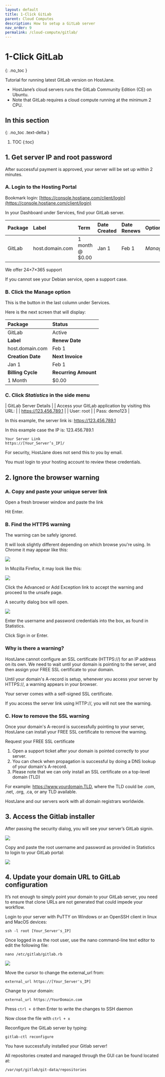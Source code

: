 ```yaml
---
layout: default
title: 1-Click GitLab
parent: Cloud Computes
description: How to setup a GitLab server
nav_order: 9
permalink: /cloud-compute/gitlab/
---
```


# 1-Click GitLab
{: .no_toc }

<span class="green">Tutorial for running latest GitLab version on HostJane.</span>

- HostJane’s cloud servers runs the GitLab Community Edition (CE) on Ubuntu. 
- Note that GitLab requires a cloud compute running at the minimum 2 CPU.

## In this section
{: .no_toc .text-delta }

1. TOC
{:toc}

## 1. Get server IP and root password

After successful payment is approved, your server will be set up within 2 minutes.

### A. Login to the Hosting Portal

Bookmark login: [https://console.hostjane.com/client/login](https://console.hostjane.com/client/login)

In your Dashboard under Services, find your GitLab server.

| Package | Label | Term  | Date Created | Date Renews | Options |
|:-------|:----------|:------|:----------|:------|:------|
| GitLab | host.domain.com | 1 month @ $0.00 | Jan 1 | Feb 1 |*Manage* |

We offer 24×7×365 support

If you cannot see your Debian service, open a support case.

### B. Click the Manage option

This is the button in the last column under Services.

Here is the next screen that will display: 

| Package | Status|
|:-------|:----------|
| GitLab | Active|
| **Label** | **Renew Date**|
| host.domain.com | Feb 1 |
| **Creation Date** | **Next Invoice**|
| Jan 1 | Feb 1 |
| **Billing Cycle** | **Recurring Amount**|
| 1 Month | $0.00 |

### C. Click *Statistics* in the side menu

| GitLab Server Details |
| Access your GitLab application by visiting this URL: |
| https://123.456.789.1 |
| User: root |
| Pass: demo123 |

In this example, the server link is: https://123.456.789.1

In this example case the IP is: 123.456.789.1

```
Your Server Link
https://[Your_Server’s_IP]/
```

For security, HostJane does not send this to you by email.

You must login to your hosting account to review these credentials.

## 2. Ignore the browser warning

### A. Copy and paste your unique server link 

Open a fresh browser window and paste the link

Hit Enter.

### B. Find the HTTPS warning

The warning can be safely ignored.

It will look slightly different depending on which browse you're using. In Chrome it may appear like this:

![](/assets/hosting/ssl-warning-janevps-chrome.jpeg)

In Mozilla Firefox, it may look like this:

![](/assets/hosting/ssl-warning-janevps-2.jpeg)

Click the Advanced or Add Exception link to accept the warning and proceed to the unsafe page.

A security dialog box will open.

![](/assets/hosting/login-to-HTTPS-server.png)

Enter the username and password credentials into the box, as found in Statistics.

Click Sign in or Enter.

### Why is there a warning?

HostJane cannot configure an SSL certificate (HTTPS://) for an IP address on its own. We need to wait until your domain is pointing to the server, and then assign your FREE SSL certificate to your domain.

<span class="green"> Until your domain's A-record is setup, whenever you access your server by HTTPS://, a warning appears in your browser.</span>

Your server comes with a self-signed SSL certificate.

If you access the server link using HTTP://, you will not see the warning. 

### C. How to remove the SSL warning

Once your domain's A-record is successfully pointing to your server, HostJane can install your FREE SSL certificate to remove the warning.

Request your FREE SSL certificate

1. Open a support ticket after your domain is pointed correctly to your server.
2. You can check when propagation is successful by doing a DNS lookup of your domain's A-record.
3. Please note that we can only install an SSL certificate on a top-level domain (TLD)

For example: https://www.yourdomain.TLD, where the TLD could be .com, .net, .org, .ca, or any TLD available.

HostJane and our servers work with all domain registrars worldwide.

## 3. Access the Gitlab installer

After passing the security dialog, you will see your server’s GitLab signin.

![](/assets/hosting/gitlab-community-edition-signin.png)

Copy and paste the root username and password as provided in Statistics to login to your GitLab portal:

![](/assets/hosting/gitlab-community-edition-loggedin.png)

## 4. Update your domain URL to GitLab configuration

It’s not enough to simply point your domain to your GitLab server, you need to ensure that clone URLs are not generated that could impede your workflow.

Login to your server with PuTTY on Windows or an OpenSSH client in linux and MacOS devices:

```
ssh -l root [Your_Server's_IP]
```

Once logged in as the root user, use the nano command-line text editor to edit the following file:

```
nano /etc/gitlab/gitlab.rb
```

![](/assets/hosting/gitlab-clone-urls.png)

Move the cursor to change the external_url from:

```
external_url https://[Your_Server's_IP]
```

Change to your domain:

```
external_url https://YourDomain.com
```

Press `ctrl + O` then Enter to write the changes to SSH daemon

Now close the file with `ctrl + x`

Reconfigure the GitLab server by typing:

```
gitlab-ctl reconfigure
```

You have successfully installed your Gitlab server!

All repositories created and managed through the GUI can be found located at:

```
/var/opt/gitlab/git-data/repositories
```